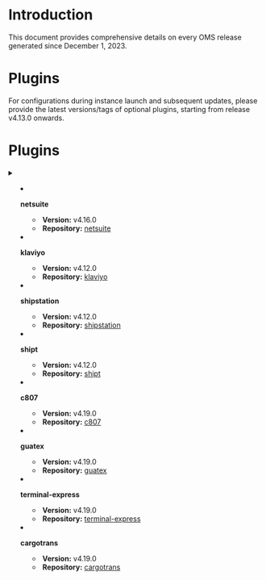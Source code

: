 # Introduction
This document provides comprehensive details on every OMS release generated since December 1, 2023.

# Plugins

For configurations during instance launch and subsequent updates, please provide the latest versions/tags of optional plugins, starting from release v4.13.0 onwards.

# Plugins

<details>
<summary>

- **netsuite**
  - **Version:** v4.16.0
  - **Repository:** [netsuite](https://git.hotwax.co/plugins/netsuite.git)

- **klaviyo**
  - **Version:** v4.12.0
  - **Repository:** [klaviyo](https://git.hotwax.co/plugins/klaviyo.git)

- **shipstation**
  - **Version:** v4.12.0
  - **Repository:** [shipstation](https://git.hotwax.co/plugins/shipping-integrations/shipstation.git)

- **shipt**
  - **Version:** v4.12.0
  - **Repository:** [shipt](https://git.hotwax.co/plugins/shipping-integrations/shipt.git)

- **c807**
  - **Version:** v4.19.0
  - **Repository:** [c807](https://git.hotwax.co/plugins/shipping-integrations/c807.git)

- **guatex**
  - **Version:** v4.19.0
  - **Repository:** [guatex](https://git.hotwax.co/plugins/shipping-integrations/guatex.git)

- **terminal-express**
  - **Version:** v4.19.0
  - **Repository:** [terminal-express](https://git.hotwax.co/plugins/shipping-integrations/terminal-express.git)

- **cargotrans**
  - **Version:** v4.19.0
  - **Repository:** [cargotrans](https://git.hotwax.co/plugins/shipping-integrations/cargotrans.git)
  
</summary>
</details>

